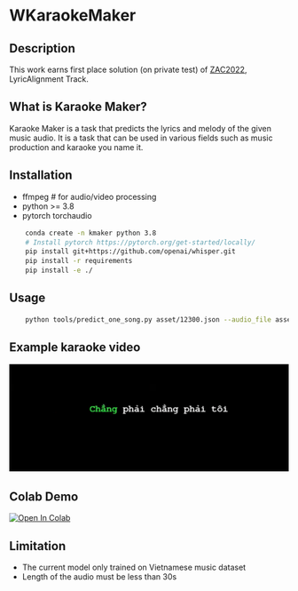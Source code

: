 # WKaraokeMaker
## Description

This work earns first place solution (on private test) of [ZAC2022](https://challenge.zalo.ai/portal/lyric-alignment/final-leaderboard), LyricAlignment Track.

## What is Karaoke Maker?

Karaoke Maker is a task that predicts the lyrics and melody of the given music audio. 
It is a task that can be used in various fields such as music production and karaoke you name it.

## Installation
* ffmpeg # for audio/video processing
* python >= 3.8
* pytorch torchaudio

```bash
    conda create -n kmaker python 3.8
    # Install pytorch https://pytorch.org/get-started/locally/
    pip install git+https://github.com/openai/whisper.git 
    pip install -r requirements
    pip install -e ./
```
## Usage
```bash
    python tools/predict_one_song.py asset/12300.json --audio_file asset/12300.mp3 --output_file output/12300.mp4
```

## Example karaoke video
[![Watch the video](./asset/demo.png)](https://youtu.be/16RjtOygs7o)


## Colab Demo
[![Open In Colab](https://colab.research.google.com/assets/colab-badge.svg)](https://colab.research.google.com/drive/1lDnOOu1sVjz47yIkyDrmZiBDG0ydrSMx#scrollTo=mcOq0HfMxA87)


## Limitation
* The current model only trained on Vietnamese music dataset
* Length of the audio must be less than 30s
